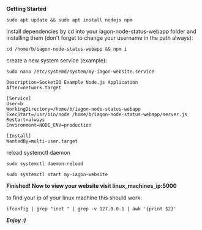 **Getting Started**

```
sudo apt update && sudo apt install nodejs npm
```

install dependencies by cd into your iagon-node-status-webapp folder and installing them (don't forget to change your username in the path always):

```
cd /home/b/iagon-node-status-webapp && npm i
```

create a new system service (example):

```
sudo nano /etc/systemd/system/my-iagon-website.service
```



```[Unit]
Description=SocketIO Example Node.js Application
After=network.target

[Service]
User=b
WorkingDirectory=/home/b/iagon-node-status-webapp
ExecStart=/usr/bin/node /home/b/iagon-node-status-webapp/server.js
Restart=always
Environment=NODE_ENV=production

[Install]
WantedBy=multi-user.target
```

reload systemctl daemon

```
sudo systemctl daemon-reload
```


```
sudo systemctl start my-iagon-website
```

**Finished! Now to view your website visit linux_machines_ip:5000**

to find your ip of your linux machine this should work:

```
ifconfig | grep "inet " | grep -v 127.0.0.1 | awk '{print $2}'
```

***Enjoy :)***
